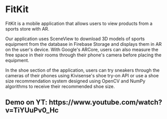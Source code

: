 # FitKit
FitKit is a mobile application that allows users to view products from a sports store with AR.

Our application uses SceneView to download 3D models of sports equipment from the database in Firebase Storage and displays them in AR on the user's device. With Google's ARCore, users can also measure the free space in their rooms through their phone's camera before placing the equipment.

In the shoe section of the application, users can try sneakers through the cameras of their phones using Kivisense's shoe try-on API or use a shoe size recommendation system designed using OpenCV and NumPy algorithms to receive their recommended shoe size.

<h2>Demo on YT: https://www.youtube.com/watch?v=TiYUuPv0_Hc</h2>
